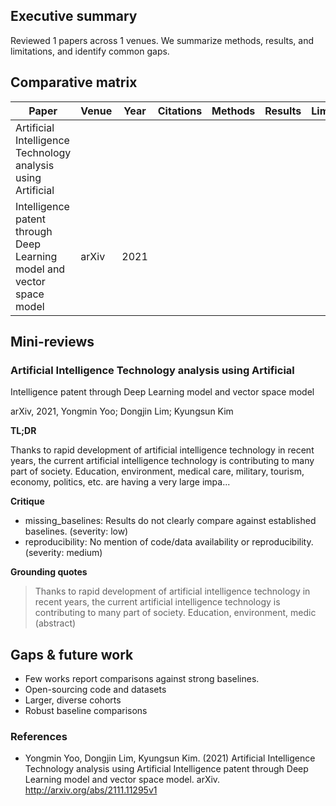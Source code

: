 ## Executive summary

Reviewed 1 papers across 1 venues. We summarize methods, results, and limitations, and identify common gaps.

## Comparative matrix

| Paper | Venue | Year | Citations | Methods | Results | Limitations |
| --- | --- | --- | --- | --- | --- | --- |
| Artificial Intelligence Technology analysis using Artificial
  Intelligence patent through Deep Learning model and vector space model | arXiv | 2021 |  |  |  |  |


## Mini-reviews

### Artificial Intelligence Technology analysis using Artificial
  Intelligence patent through Deep Learning model and vector space model

arXiv, 2021, Yongmin Yoo; Dongjin Lim; Kyungsun Kim

**TL;DR**

Thanks to rapid development of artificial intelligence technology in recent
years, the current artificial intelligence technology is contributing to many
part of society. Education, environment, medical care, military, tourism,
economy, politics, etc. are having a very large impa...

**Critique**

- missing_baselines: Results do not clearly compare against established baselines. (severity: low)
- reproducibility: No mention of code/data availability or reproducibility. (severity: medium)

**Grounding quotes**

> Thanks to rapid development of artificial intelligence technology in recent
years, the current artificial intelligence technology is contributing to many
part of society. Education, environment, medic (abstract)

## Gaps & future work

- Few works report comparisons against strong baselines.
- Open-sourcing code and datasets
- Larger, diverse cohorts
- Robust baseline comparisons

### References

- Yongmin Yoo, Dongjin Lim, Kyungsun Kim. (2021) Artificial Intelligence Technology analysis using Artificial
  Intelligence patent through Deep Learning model and vector space model. arXiv. http://arxiv.org/abs/2111.11295v1

